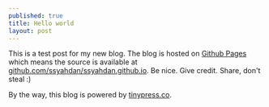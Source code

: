 ```yaml
---
published: true
title: Hello world
layout: post
---
```

This is a test post for my new blog. The blog is hosted on [Github Pages](http://pages.github.com/) which means the source is available at [github.com/ssyahdan/ssyahdan.github.io](http://github.com/ssyahdan/ssyahdan.github.io). Be nice. Give credit. Share, don't steal :)

By the way, this blog is powered by [tinypress.co](https://tinypress.co).